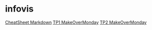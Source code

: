# infovis
[CheatSheet Markdown](https://github.com/adam-p/markdown-here/wiki/Markdown-Cheatsheet)
[TP1 MakeOverMonday](https://indolenttautdefinition.lucasarbues.repl.co/)
[TP2 MakeOverMonday](https://neighboringgrandrobots.lucasarbues.repl.co/)

